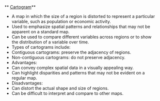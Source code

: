 

** [Cartogram](./../Cartogram/)**

* A map in which the size of a region is distorted to represent a particular variable, such as population or economic activity.
* Used to emphasize spatial patterns and relationships that may not be apparent on a standard map.
* Can be used to compare different variables across regions or to show the distribution of a variable over time.
* Types of cartograms include:
 * Contiguous cartograms: preserve the adjacency of regions.
 * Non-contiguous cartograms: do not preserve adjacency.
* Advantages:
 * Can convey complex spatial data in a visually appealing way.
 * Can highlight disparities and patterns that may not be evident on a regular map.
* Disadvantages:
 * Can distort the actual shape and size of regions.
 * Can be difficult to interpret and compare to other maps.